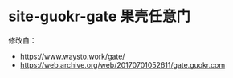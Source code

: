 # site-guokr-gate 果壳任意门 

修改自：
- <https://www.waysto.work/gate/>
- <https://web.archive.org/web/20170701052611/gate.guokr.com>
